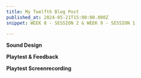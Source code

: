 ```yaml
---
title: My Twelfth Blog Post
published_at: 2024-05-21T15:00:00.000Z
snippet: WEEK 8 - SESSION 2 & WEEK 9 - SESSION 1

---
```

**Sound Design**

**Playtest & Feedback**

**Playtest Screenrecording**

<!-- 1. Ask a friend, family member, classmate or someone else to playtest your work. Give them a set amount of time to explore your environment, and don't give them any instructions about where to go or what to do.  
2. Using a screen recording method of your choice, create a screen recording of their testing of your work. Use this recording to improve your design by looking for elements that may be confusing, overlooked, or otherwise in need of adjustment.
3. Post this recording to your blog, and write a post detailing the testing session, including who your tester was, what the results of the session were, and how the results will inform the design of your project moving forward. 
 -->





<!-- # This is h1

## This is h2

_underline_

**bold** -->
